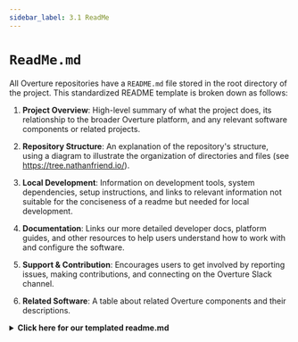 ```yaml
---
sidebar_label: 3.1 ReadMe
---
```


# `ReadMe.md`

All Overture repositories have a `README.md` file stored in the root directory of the project. This standardized README template is broken down as follows:

1. **Project Overview**: High-level summary of what the project does, its relationship to the broader Overture platform, and any relevant software components or related projects.

2. **Repository Structure**: An explanation of the repository's structure, using a diagram to illustrate the organization of directories and files (see https://tree.nathanfriend.io/).

3. **Local Development**: Information on development tools, system dependencies, setup instructions, and links to relevant information not suitable for the conciseness of a readme but needed for local development.

4. **Documentation**: Links our more detailed developer docs, platform guides, and other resources to help users understand how to work with and configure the software.

5. **Support & Contribution**: Encourages users to get involved by reporting issues, making contributions, and connecting on the Overture Slack channel.

6. **Related Software**: A table about related Overture components and their descriptions.

<details>
  <summary><b>Click here for our templated readme.md</b></summary>
``````
# repoName

What does this component do? Are there any related components (JS client, UI, etc.)? *Keep it to ~3-5 sentences*

</br>

> 
> <div>
> <img align="left" src="ov-logo.png" height="90"/>
> </div>
> 
> *{Component Name} is part of [Overture](https://www.overture.bio/), a collection of open-source software microservices used to create platforms for researchers to organize and share genomics data.*
> 
> 

## Repository Structure

The repository is organized with the following directory structure:

```
.
├── apps/
│   └── server 
└── packages/
    ├── client
    ├── common
    ├── dictionary
    └── validation
```

The modules in the monorepo are organized into two categories:

- __apps/__ - Standalone processes meant to be run. These are published to [ghcr.io](https://ghcr.io) as container images.
- __packages/__ - Reusable packages shared between applications and other packages. Packages are published to [NPM](https://npmjs.com).
- __scripts__ - Utility scripts for use within this repo.

## Local development

### Development tools

- [PNPM](https://pnpm.io/) Project manager
- [Node.js](https://nodejs.org/en) Runtime environment (v20 or higher)
- [VS Code](https://code.visualstudio.com/) As recommended code editor. Plugins recommended: ESLint, Prettier - Code formatter, Mocha Test Explorer, Monorepo Workspace

### System Dependencies

- [Lectern](https://github.com/overture-stack/lectern) Dictionary Management and validation
- [Postgres Database](https://www.postgresql.org/) For data storage

### Setup

- If the setup is sufficiently simple you may choose to display it here, otherwise link to the detailed setup.md within your /docs folder

## Documentation

- **[Developer Documentation](link):** Technical resources for those working with or contributing to the project, these exists within the `/docs` folder of this repository as well as our [developer docs website](link).

- **[Platform Guides](link):** Targeted towards end-users and administrators looking for information on Overture platform setup, maintenance and usage. 

## Support & Contributions

- Filing an [issue](https://github.com/overture-stack/{repoName}/issues)
- Making a [contribution](CONTRIBUTING.md)
- Connect with us on [Slack](http://slack.overture.bio)

## Related Software 

The Overture Platform includes the following Overture Components:

</br>

|Software|Description|
|---|---|
|[Score](https://github.com/overture-stack/score/)| Transfer data to and from any cloud-based storage system |
|[Song](https://github.com/overture-stack/song/)| Catalog and manage metadata associated to file data spread across cloud storage systems |
|[Maestro](https://github.com/overture-stack/maestro/)| Organizing your distributed data into a centralized Elasticsearch index |
|[Arranger](https://github.com/overture-stack/arranger/)| A search API with reusable search UI components |
|[Stage](https://github.com/overture-stack/stage)| A React-based front-data portal UI |
|[Lyric](https://github.com/overture-stack/lyric)| A data-agnostic tabular data submission system |
|[Lectern](https://github.com/overture-stack/lectern)| A simple web browser UI that integrates Ego and Arranger |
``````

</details>